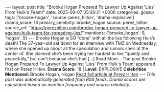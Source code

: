 --- layout: post title: "Brooke Hogan Prepared To Lawyer Up Against 'Lies' From Hulk's Team!" date: 2025-08-07 05:26:21 +0000 categories: gossip tags: ['brooke-hogan', 'source-perez_hilton', 'drama-explosive'] drama_score: 18 primary_celebrity: brooke_hogan source: perez_hilton source_url: "https://perezhilton.com/brooke-hogan-prepared-to-lawyer-up-against-hulk-team-for-spreading-lies/" mentions: {'brooke_hogan': 9, 'hogan': 9} --- Brooke Hogan is SO “done” with all the lies following Hulk’s death! The 37-year-old sat down for an interview with TMZ on Wednesday, where she opened up about all the speculation and rumors she’s at the center of. She claimed she’s been trying her hardest to live “quietly and peacefully,” but can’t because she’s had [...] Read More... The post Brooke Hogan Prepared To Lawyer Up Against 'Lies' From Hulk's Team! appeared first on Perez Hilton. **Drama Score:** 18 | **Level:** EXPLOSIVE **Celebrities Mentioned:** Brooke Hogan, Hogan [Read full article at Perez Hilton](https://perezhilton.com/brooke-hogan-prepared-to-lawyer-up-against-hulk-team-for-spreading-lies/) --- *This post was automatically generated from RSS feeds. Drama scores are calculated based on mention frequency and source reliability.*